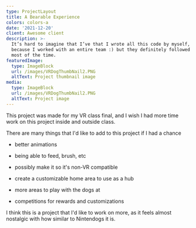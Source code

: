 ```yaml
---
type: ProjectLayout
title: A Bearable Experience
colors: colors-a
date: '2021-12-20'
client: Awesome client
description: >-
  It’s hard to imagine that I’ve that I wrote all this code by myself, probably
  because I worked with an entire team :) but they definitely followed my lead
  most of the time.
featuredImage:
  type: ImageBlock
  url: /images/VRDogThumbNail2.PNG
  altText: Project thumbnail image
media:
  type: ImageBlock
  url: /images/VRDogThumbNail2.PNG
  altText: Project image
---
```

This project was made for my VR class final, and I wish I had more time work on this project inside and outside class. 

There are many things that I'd like to add to this project if I had a chance

*   better animations

*   being able to feed, brush, etc

*   possibly make it so it's non-VR compatible

*   create a customizable home area to use as a hub

*   more areas to play with the dogs at

*   competitions for rewards and customizations

I think this is a project that I'd like to work on more, as it feels almost nostalgic with how similar to Nintendogs it is.

